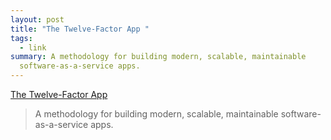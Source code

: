 ```yaml
---
layout: post
title: "The Twelve-Factor App "
tags:
  - link
summary: A methodology for building modern, scalable, maintainable
  software-as-a-service apps.
---
```


[The Twelve-Factor App ](https://12factor.net/)

<blockquote><p>
A methodology for building modern, scalable, maintainable software-as-a-service apps.
</p></blockquote>

